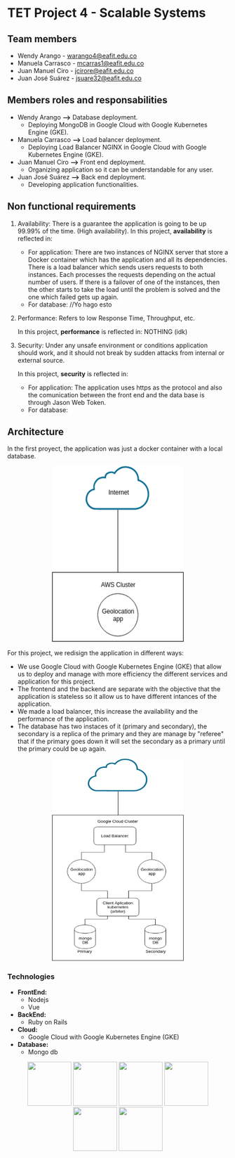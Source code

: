 # TET Project 4 - Scalable Systems

## Team members

* Wendy Arango - warango4@eafit.edu.co
* Manuela Carrasco - mcarras1@eafit.edu.co
* Juan Manuel Ciro - jcirore@eafit.edu.co
* Juan José Suárez - jsuare32@eafit.edu.co

## Members roles and responsabilities
 * Wendy Arango **-->** Database deployment.
   - Deploying MongoDB in Google Cloud with Google Kubernetes Engine (GKE).
 * Manuela Carrasco **-->** Load balancer deployment.
   - Deploying Load Balancer NGINX in Google Cloud with Google Kubernetes Engine (GKE).
 * Juan Manuel Ciro **-->** Front end deployment.
   - Organizing application so it can be understandable for any user.
 * Juan José Suárez **-->** Back end deployment.
   - Developing application functionalities.

## Non functional requirements
  1. Availability:
    There is a guarantee the application is going to be up 99.99% of the time. (High availability).
    In this project, **availability** is reflected in:
       - For application: There are two instances of NGINX server that store a Docker container which has the application and all its dependencies. There is a load balancer which sends users requests to both instances. Each processes the requests depending on the actual number of users. If there is a failover of one of the instances, then the other starts to take the load until the problem is solved and the one which failed gets up again.
       - For database: //Yo hago esto
  2. Performance:
     Refers to low Response Time, Throughput, etc.

     In this project, **performance** is reflected in:
     NOTHING (idk)

  3. Security: 
      Under any unsafe environment or conditions application should work, and it should not break by sudden attacks from internal or external source.

      In this project, **security** is reflected in:
      - For application: The application uses https as the protocol and also the comunication between the front end and the data base is through Jason Web Token.
      - For database: 

## Architecture

In the first proyect, the application was just a docker container with a local database.

<p align="center">
  <img width="300" height="400" src="https://github.com/mnl359/proyecto4/blob/master/images/project1.png">
</p>

For this project, we redisign the application in different ways:
* We use Google Cloud with Google Kubernetes Engine (GKE) that allow us to deploy and manage with more efficiency the different services and application for this project.
* The frontend and the backend are separate with the objective that the application is stateless so it allow us to have different intances of the application.
* We made a load balancer, this increase the availability and the performance of the application.
* The database has two instaces of it (primary and secondary), the secondary is a replica of the primary and they are manage by "referee" that if the primary goes down it will set the secondary as a primary until the primary could be up again.

<p align="center">
  <img width="300" height="460" src="https://github.com/mnl359/proyecto4/blob/master/images/project4.png">
</p>

### Technologies
* **FrontEnd:** 
   - Nodejs 
   - Vue
* **BackEnd:**
   - Ruby on Rails
* **Cloud:**
   - Google Cloud with Google Kubernetes Engine (GKE)
* **Database:**
   - Mongo db 

<p align="center">
  <img width="100" height="100" src="https://www.shareicon.net/data/256x256/2015/09/11/99371_javascript_512x512.png">
  <img width="100" height="100" src="https://cdn-images-1.medium.com/max/672/1*GrnZQhGidCAjnfE7CUyzcA.png">
  <img width="100" height="100" src="https://cdn3.iconfinder.com/data/icons/popular-services-brands-vol-2/512/ruby-on-rails-128.png">
  <img width="100" height="100" src="https://dashboard.snapcraft.io/site_media/appmedia/2018/04/cloud_icon_256.png">
  <img width="100" height="100" src="https://cdn-images-1.medium.com/max/1600/1*7zB3cmxgYiu1J-KqLC5gPw.png">
  <img width="100" height="100" src="https://nzdotnetpioneer.files.wordpress.com/2015/08/mongodb.png?w=256&h=256&crop=1">
</p>
